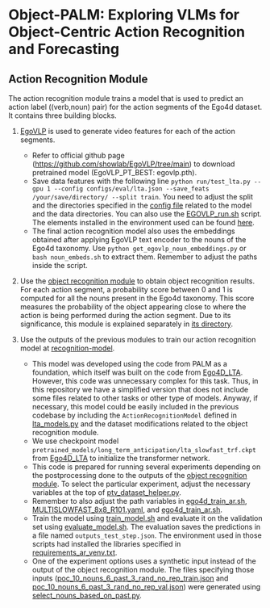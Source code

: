 # Object-PALM: Exploring VLMs for Object-Centric Action Recognition and Forecasting
## Action Recognition Module

The action recognition module trains a model that is used to predict an action label ((verb,noun) pair) for the action segments of the Ego4d dataset. It contains three building blocks.
1. [EgoVLP](EgoVLP/) is used to generate video features for each of the action segments.
   - Refer to official github page (https://github.com/showlab/EgoVLP/tree/main) to download pretrained model (EgoVLP_PT_BEST: egovlp.pth).
   - Save data features with the following line
   ```python run/test_lta.py --gpu 1 --config configs/eval/lta.json --save_feats /your/save/directory/ --split train```.
   You need to adjust the split and the directories specified in the [config file](EgoVLP/configs/eval/lta.json) related to the model and the data directories. You can also use the [EGOVLP_run.sh](EgoVLP/EGOVLP_run.sh) script. The elements installed in the environment used can be found [here](EgoVLP/requirements_egovlp_venv.txt). 
   - The final action recognition model also uses the embeddings obtained after applying EgoVLP text encoder to the nouns of the Ego4d taxonomy. Use `python get_egovlp_noun_embeddings.py` or `bash noun_embeds.sh` to extract them. Remember to adjust the paths inside the script.

2. Use the [object recognition module](object-recognition) to obtain object recognition results. For each action segment, a probability score between 0 and 1 is computed for all the nouns present in the Ego4d taxonomy. This score measures the probability of the object appearing close to where the action is being performed during the action segment. Due to its significance, this module is explained separately in [its directory](object-recognition).

3. Use the outputs of the previous modules to train our action recognition model at [recognition-model](recognition-model/forecasting-main/).
   - This model was developed using the code from PALM as a foundation, which itself was built on the code from [Ego4D_LTA](https://github.com/EGO4D/forecasting/blob/main/LONG_TERM_ANTICIPATION.md). However, this code was unnecessary complex for this task. Thus, in this repository we have a simplified version that does not include some files related to other tasks or other type of models. Anyway, if necessary, this model could be easily included in the previous codebase by including the `ActionRecognitionModel` defined in [lta_models.py](recognition-model/forecasting-main/ego4d_forecasting/models/lta_models.py) and the dataset modifications related to the object recognition module.
   - We use checkpoint model ```pretrained_models/long_term_anticipation/lta_slowfast_trf.ckpt``` from [Ego4D_LTA](https://github.com/EGO4D/forecasting/blob/main/LONG_TERM_ANTICIPATION.md) to initialize the transformer network.
   - This code is prepared for running several experiments depending on the postprocessing done to the outputs of the [object recognition module](object-recognition). To select the particular experiment, adjust the necessary variables at the top of [ptv_dataset_helper.py](recognition-model/forecasting-main/ego4d_forecasting/datasets/ptv_dataset_helper.py).
   - Remember to also adjust the path variables in [ego4d_train_ar.sh](recognition-model/forecasting-main/tools/action_recognition/ego4d_train_ar.sh), [MULTISLOWFAST_8x8_R101.yaml](recognition-model/forecasting-main/tools/action_recognition/ego4d_val_ar.sh), and [ego4d_train_ar.sh](recognition-model/forecasting-main/configs/Ego4dLTA/MULTISLOWFAST_8x8_R101.yaml).
   - Train the model using [train_model.sh](recognition-model/forecasting-main/train_model.sh) and evaluate it on the validation set using [evaluate_model.sh](recognition-model/forecasting-main/evaluate_model.sh). The evaluation saves the predictions in a file named `outputs_test_step.json`. The environment used in those scripts had installed the libraries specified in [requirements_ar_venv.txt](recognition-model/requirements_ar_venv.txt).
   - One of the experiment options uses a synthetic input instead of the output of the object recognition module. The files specifying those inputs ([poc_10_nouns_6_past_3_rand_no_rep_train.json](recognition-model/poc_10_nouns_6_past_3_rand_no_rep_train.json) and [poc_10_nouns_6_past_3_rand_no_rep_val.json](recognition-model/poc_10_nouns_6_past_3_rand_no_rep_val.json)) were generated using [select_nouns_based_on_past.py](recognition-model/select_nouns_based_on_past.py).